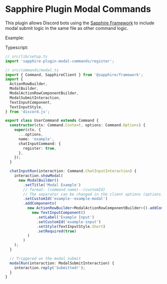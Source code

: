 # Sapphire Plugin Modal Commands

This plugin allows Discord bots using the [Sapphire Framework](https://npmjs.com/package/@sapphire/framework) to include modal submit logic in the same file as other command logic.

Example:

Typescript:

```ts
// src/lib/setup.ts
import 'sapphire-plugin-modal-commands/register';

// src/commands/modal.ts
import { Command, SapphireClient } from '@sapphire/framework';
import {
  ActionRowBuilder,
  ModalBuilder,
  ModalActionRowComponentBuilder,
  ModalSubmitInteraction,
  TextInputComponent,
  TextInputStyle,
} from 'discord.js';

export class UserCommand extends Command {
  constructor(ctx: Command.Context, options: Command.Options) {
    super(ctx, {
      ...options,
      name: 'example',
      chatInputCommand: {
        register: true,
      },
    });
  }

  chatInputRun(interaction: Command.ChatInputInteraction) {
    interaction.showModal(
      new ModalBuilder()
        .setTitle('Modal Example')
        // format: (command name)--(customId)
        // The separator can be changed in the client options (options.modalCommands.separator)
        .setCustomId('example--example-modal')
        .addComponents(
          new ActionRowBuilder<ModalActionRowComponentBuilder>().addComponents(
            new TextInputComponent()
              .setLabel('Example Input')
              .setCustomId('example-input')
              .setStyle(TextInputStyle.Short)
              .setRequired(true)
          )
        )
    );
  }

  // Triggered on the modal submit
  modalRun(interaction: ModalSubmitInteraction) {
    interaction.reply('Submitted!');
  }
}
```
